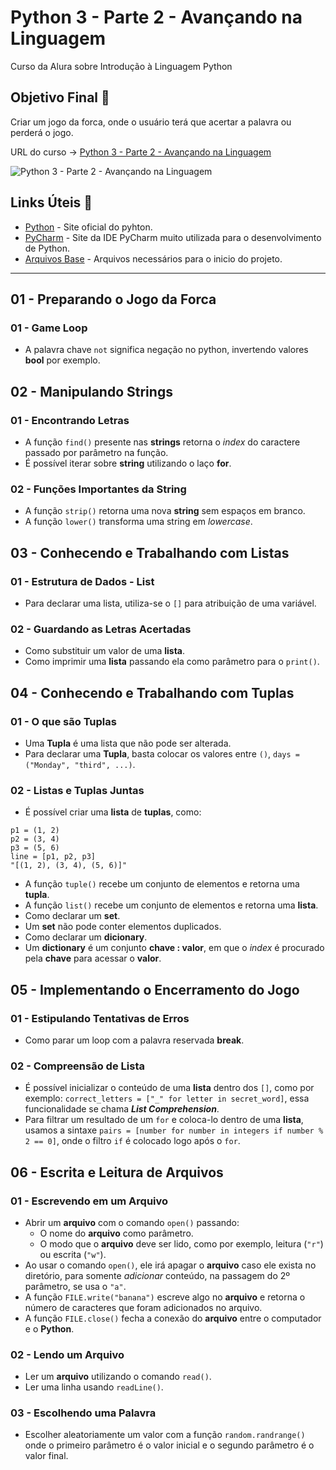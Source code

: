 # Python 3 - Parte 2 - Avançando na Linguagem

Curso da Alura sobre Introdução à Linguagem Python

## Objetivo Final &#x1F3AF;

Criar um jogo da forca, onde o usuário terá que acertar a palavra ou perderá o jogo.

URL do curso -> [Python 3 - Parte 2 - Avançando na Linguagem](https://cursos.alura.com.br/course/python-3-avancando-na-linguagem)

![Python 3 - Parte 2 - Avançando na Linguagem](https://www.alura.com.br/assets/api/share/curso-python-3-avancando-na-linguagem.png)

## Links Úteis &#x1F517;
* [Python](https://www.python.org/) - Site oficial do pyhton.
* [PyCharm](https://www.jetbrains.com/pycharm/) - Site da IDE PyCharm muito utilizada para o desenvolvimento de Python.
* <a href="Arquivos Base/Arquivos Base.rar" download="Arquivos Base.rar" type="application/zip">Arquivos Base</a> - Arquivos necessários para o inicio do projeto.

<hr>

## 01 - Preparando o Jogo da Forca

### 01 - Game Loop
* A palavra chave `not` significa negação no python, invertendo valores **bool** por exemplo.

## 02 - Manipulando Strings

### 01 - Encontrando Letras
* A função `find()` presente nas **strings** retorna o *index* do caractere passado por parâmetro na função.
* É possível iterar sobre **string** utilizando o laço **for**.

### 02 - Funções Importantes da String
* A função `strip()` retorna uma nova **string** sem espaços em branco.
* A função `lower()` transforma uma string em *lowercase*.

## 03 - Conhecendo e Trabalhando com Listas

### 01 - Estrutura de Dados - List
* Para declarar uma lista, utiliza-se o `[]` para atribuição de uma variável.

### 02 - Guardando as Letras Acertadas
* Como substituir um valor de uma **lista**.
* Como imprimir uma **lista** passando ela como parâmetro para o `print()`.

## 04 - Conhecendo e Trabalhando com Tuplas

### 01 - O que são Tuplas
* Uma **Tupla** é uma lista que não pode ser alterada.
* Para declarar uma **Tupla**, basta colocar os valores entre `()`, `days = ("Monday", "third", ...)`.

### 02 - Listas e Tuplas Juntas
* É possível criar uma **lista** de **tuplas**, como:
```
p1 = (1, 2)
p2 = (3, 4)
p3 = (5, 6)
line = [p1, p2, p3]
"[(1, 2), (3, 4), (5, 6)]"
```
* A função `tuple()` recebe um conjunto de elementos e retorna uma **tupla**.
* A função `list()` recebe um conjunto de elementos e retorna uma **lista**.
* Como declarar um **set**.
* Um **set** não pode conter elementos duplicados.
* Como declarar um **dicionary**.
* Um **dictionary** é um conjunto **chave : valor**, em que o *index* é procurado pela **chave** para acessar o **valor**.

## 05 - Implementando o Encerramento do Jogo

### 01 - Estipulando Tentativas de Erros
* Como parar um loop com a palavra reservada **break**.

### 02 - Compreensão de Lista
* É possível inicializar o conteúdo de uma **lista** dentro dos `[]`, como por exemplo: `correct_letters = ["_" for letter in secret_word]`, essa funcionalidade se chama ***List Comprehension***.
* Para filtrar um resultado de um `for` e coloca-lo dentro de uma **lista**, usamos a sintaxe `pairs = [number for number in integers if number % 2 == 0]`, onde o filtro `if` é colocado logo após o `for`.

## 06 - Escrita e Leitura de Arquivos

### 01 - Escrevendo em um Arquivo
* Abrir um **arquivo** com o comando `open()` passando:
    * O nome do **arquivo** como parâmetro.
    * O modo que o **arquivo** deve ser lido, como por exemplo, leitura (`"r"`) ou escrita (`"w"`).
* Ao usar o comando `open()`, ele irá apagar o **arquivo** caso ele exista no diretório, para somente *adicionar* conteúdo, na passagem do 2º parâmetro, se usa o `"a"`.
* A função `FILE.write("banana")` escreve algo no **arquivo** e retorna o número de caracteres que foram adicionados no arquivo.
* A função `FILE.close()` fecha a conexão do **arquivo** entre o computador e o **Python**.

### 02 - Lendo um Arquivo
* Ler um **arquivo** utilizando o comando `read()`.
* Ler uma linha usando `readLine()`.

### 03 - Escolhendo uma Palavra
* Escolher aleatoriamente um valor com a função `random.randrange()` onde o primeiro parâmetro é o valor inicial e o segundo parâmetro é o valor final.